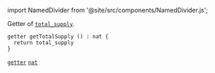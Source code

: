 import NamedDivider from '@site/src/components/NamedDivider.js';

Getter of [`total_supply`](/docs/templates/fa12#total_supply).


<NamedDivider title="Code" width="1.5"/>

```archetype
getter getTotalSupply () : nat {
  return total_supply
}
```

[`getter`](/docs/reference/declarations/entrypoint#getter) [`nat`](/docs/reference/types#nat)

